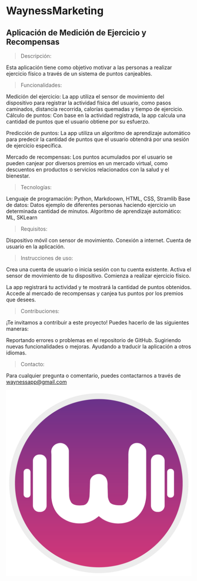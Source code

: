 # WaynessMarketing

## Aplicación de Medición de Ejercicio y Recompensas


>Descripción:

Esta aplicación tiene como objetivo motivar a las personas a realizar ejercicio físico a través de un sistema de puntos canjeables.

>Funcionalidades:

Medición del ejercicio: La app utiliza el sensor de movimiento del dispositivo para registrar la actividad física del usuario, como pasos caminados, distancia recorrida, calorías quemadas y tiempo de ejercicio.
Cálculo de puntos: Con base en la actividad registrada, la app calcula una cantidad de puntos que el usuario obtiene por su esfuerzo.

Predicción de puntos: La app utiliza un algoritmo de aprendizaje automático para predecir la cantidad de puntos que el usuario obtendrá por una sesión de ejercicio específica.

Mercado de recompensas: Los puntos acumulados por el usuario se pueden canjear por diversos premios en un mercado virtual, como descuentos en productos o servicios relacionados con la salud y el bienestar.

>Tecnologías:

Lenguaje de programación: Python, Markdoown, HTML, CSS, Stramlib
Base de datos: Datos ejemplo de diferentes personas haciendo ejercicio un determinada cantidad de minutos.
Algoritmo de aprendizaje automático: ML, SKLearn

>Requisitos:

Dispositivo móvil con sensor de movimiento.
Conexión a internet.
Cuenta de usuario en la aplicación.

>Instrucciones de uso:

Crea una cuenta de usuario o inicia sesión con tu cuenta existente.
Activa el sensor de movimiento de tu dispositivo.
Comienza a realizar ejercicio físico.

La app registrará tu actividad y te mostrará la cantidad de puntos obtenidos.
Accede al mercado de recompensas y canjea tus puntos por los premios que desees.

>Contribuciones:

¡Te invitamos a contribuir a este proyecto! Puedes hacerlo de las siguientes maneras:

Reportando errores o problemas en el repositorio de GitHub.
Sugiriendo nuevas funcionalidades o mejoras.
Ayudando a traducir la aplicación a otros idiomas.


>Contacto:

Para cualquier pregunta o comentario, puedes contactarnos a través de waynessapp@gmail.com


![Logo de la aplicación](img/favicon.png)